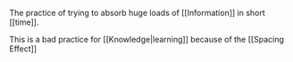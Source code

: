 The practice of trying to absorb huge loads of [[Information]] in short [[time]].

This is a bad practice for [[Knowledge|learning]] because of the [[Spacing Effect]]